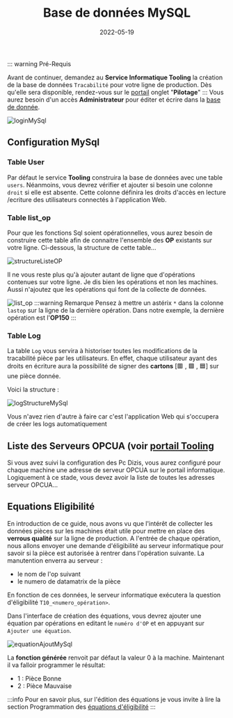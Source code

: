﻿---
index: true
order: 4
icon: database
title: Base de données MySQL
date: 2022-05-19
category:
  - Guide
tag:
  - MySql
  - Mapgès
  - Eligibilité

article: false

---

::: warning  Pré-Requis

Avant de continuer, demandez au **Service Informatique Tooling** la création de la base de données `Tracabilité` pour votre ligne de production. Dès qu'elle sera disponible, rendez-vous sur le [portail][01] onglet "**Pilotage**"
::: 
Vous aurez besoin d'un accès **Administrateur** pour éditer et écrire dans la [base de donnée][02].

![loginMySql][03]
## Configuration MySql

### Table User

Par défaut le service **Tooling** construira la base de données avec une table `users`. Néanmoins, vous devrez vérifier et ajouter si besoin une colonne `droit` si elle est absente. Cette colonne définira les droits d'accès en lecture  /ecriture des utilisateurs connectés à l'application Web.

### Table list_op
Pour que les fonctions Sql soient opérationnelles, vous aurez besoin de construire cette table afin de connaitre l'ensemble des **OP** existants sur votre ligne. Ci-dessous, la structure de cette table...

![structureListeOP][05]

Il ne vous reste plus qu'à ajouter autant de ligne que d'opérations contenues sur votre ligne. Je dis bien les opérations et non les machines. Aussi n'ajoutez que les opérations qui font de la collecte de données.

![list_op][04]
:::warning Remarque
Pensez à mettre un astérix `*` dans la colonne `lastop` sur la ligne de la dernière opération. Dans notre exemple, la dernière opération est l'**OP150**
:::
### Table Log
La table `Log` vous servira à historiser toutes les modifications de la tracabilité pièce par les utilisateurs. En effet, chaque utilisateur ayant des droits en écriture aura la possibilité de signer des **cartons** 
[:red_square: , :green_square: , :blue_square:] sur une pièce donnée. 

Voici la structure : 

![logStructureMySql][06]

Vous n'avez rien d'autre à faire car c'est l'application Web qui s'occupera de créer les logs automatiquement

## Liste des Serveurs OPCUA (voir [portail Tooling](/guide/Configuration/master.html#portail-tooling)
Si vous avez suivi la configuration des Pc Dizis, vous aurez configuré pour chaque machine une adresse de serveur OPCUA sur le portail informatique. Logiquement à ce stade, vous devez avoir la liste de toutes les adresses serveur OPCUA...

## Equations Eligibilité

En introduction de ce guide, nous avons vu que l'intérêt de collecter les données pièces sur les machines était utile pour mettre en place des **verrous qualité** sur la ligne de production. A l'entrée de chaque opération, nous allons envoyer une demande d'éligibilité au serveur informatique pour savoir si la pièce est autorisée à rentrer dans l'opération suivante. La manutention enverra au serveur :
- le nom de l'op suivant
- le numero de datamatrix de la pièce

En fonction de ces données, le serveur informatique exécutera la question d'éligibilité `T10_<numero_opération>`.

Dans l'interface de création des équations, vous devrez ajouter une équation par opérations en editant le `numéro d'OP` et en appuyant sur `Ajouter une équation`.

![equationAjoutMySql][07]

La **fonction générée** renvoit par défaut la valeur 0 à la machine. Maintenant il va falloir programmer le résultat:
- 1 : Pièce Bonne
- 2 : Pièce Mauvaise

:::info
Pour en savoir plus, sur l'édition des équations je vous invite à lire la section Programmation des [équations d'éligibilité][09]
:::



[01]: http://tooling.cle.renault.fr/portail/index.php
[02]: http://tooling2.cle.renault.fr/sql/
[03]: /loginMySql.png
[04]: /list_opMySql.png
[05]: /lastOpStructureMySql.png
[06]: /logStructureMySql.png
[07]: /equationAjoutMySql.png
[08]: https://sql.sh/
[09]: /guide/programmation/equations.md